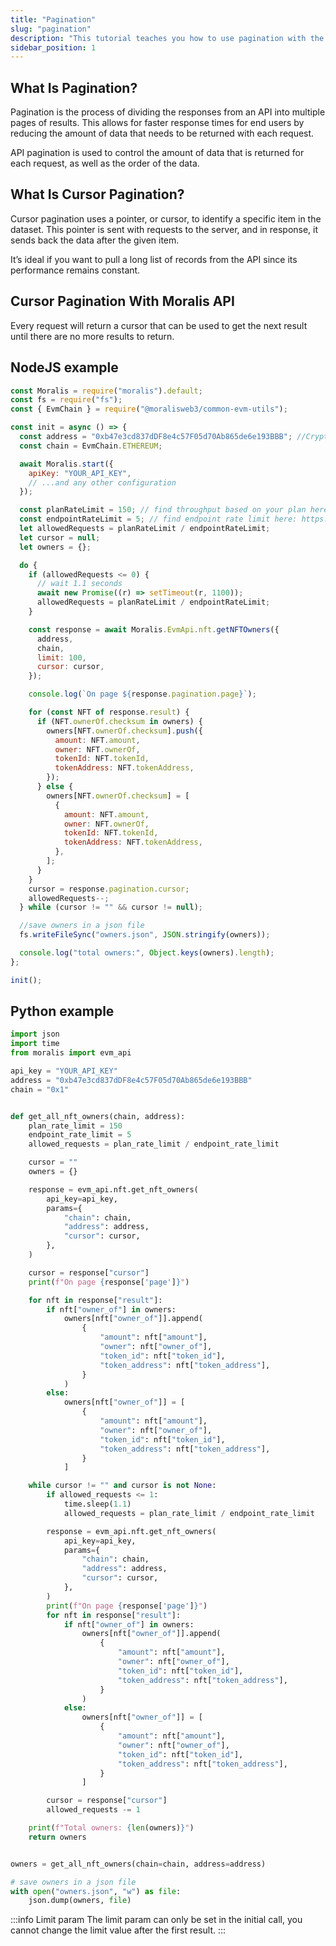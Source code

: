 ```yaml
---
title: "Pagination"
slug: "pagination"
description: "This tutorial teaches you how to use pagination with the Moralis Web3 API."
sidebar_position: 1
---
```


## What Is Pagination?

Pagination is the process of dividing the responses from an API into multiple pages of results. This allows for faster response times for end users by reducing the amount of data that needs to be returned with each request.

API pagination is used to control the amount of data that is returned for each request, as well as the order of the data.

## What Is Cursor Pagination?

Cursor pagination uses a pointer, or cursor, to identify a specific item in the dataset. This pointer is sent with requests to the server, and in response, it sends back the data after the given item.

It’s ideal if you want to pull a long list of records from the API since its performance remains constant.

## Cursor Pagination With Moralis API

Every request will return a cursor that can be used to get the next result until there are no more results to return.

## NodeJS example

```javascript
const Moralis = require("moralis").default;
const fs = require("fs");
const { EvmChain } = require("@moralisweb3/common-evm-utils");

const init = async () => {
  const address = "0xb47e3cd837dDF8e4c57F05d70Ab865de6e193BBB"; //Cryptopunks contract address
  const chain = EvmChain.ETHEREUM;

  await Moralis.start({
    apiKey: "YOUR_API_KEY",
    // ...and any other configuration
  });

  const planRateLimit = 150; // find throughput based on your plan here: https://moralis.io/pricing/#compare
  const endpointRateLimit = 5; // find endpoint rate limit here: https://docs.moralis.io/web3-data-api/evm/reference/compute-units-cu#rate-limit-cost
  let allowedRequests = planRateLimit / endpointRateLimit;
  let cursor = null;
  let owners = {};

  do {
    if (allowedRequests <= 0) {
      // wait 1.1 seconds
      await new Promise((r) => setTimeout(r, 1100));
      allowedRequests = planRateLimit / endpointRateLimit;
    }

    const response = await Moralis.EvmApi.nft.getNFTOwners({
      address,
      chain,
      limit: 100,
      cursor: cursor,
    });

    console.log(`On page ${response.pagination.page}`);

    for (const NFT of response.result) {
      if (NFT.ownerOf.checksum in owners) {
        owners[NFT.ownerOf.checksum].push({
          amount: NFT.amount,
          owner: NFT.ownerOf,
          tokenId: NFT.tokenId,
          tokenAddress: NFT.tokenAddress,
        });
      } else {
        owners[NFT.ownerOf.checksum] = [
          {
            amount: NFT.amount,
            owner: NFT.ownerOf,
            tokenId: NFT.tokenId,
            tokenAddress: NFT.tokenAddress,
          },
        ];
      }
    }
    cursor = response.pagination.cursor;
    allowedRequests--;
  } while (cursor != "" && cursor != null);

  //save owners in a json file
  fs.writeFileSync("owners.json", JSON.stringify(owners));

  console.log("total owners:", Object.keys(owners).length);
};

init();
```

## Python example

```python
import json
import time
from moralis import evm_api

api_key = "YOUR_API_KEY"
address = "0xb47e3cd837dDF8e4c57F05d70Ab865de6e193BBB"
chain = "0x1"


def get_all_nft_owners(chain, address):
    plan_rate_limit = 150
    endpoint_rate_limit = 5
    allowed_requests = plan_rate_limit / endpoint_rate_limit

    cursor = ""
    owners = {}

    response = evm_api.nft.get_nft_owners(
        api_key=api_key,
        params={
            "chain": chain,
            "address": address,
            "cursor": cursor,
        },
    )

    cursor = response["cursor"]
    print(f"On page {response['page']}")

    for nft in response["result"]:
        if nft["owner_of"] in owners:
            owners[nft["owner_of"]].append(
                {
                    "amount": nft["amount"],
                    "owner": nft["owner_of"],
                    "token_id": nft["token_id"],
                    "token_address": nft["token_address"],
                }
            )
        else:
            owners[nft["owner_of"]] = [
                {
                    "amount": nft["amount"],
                    "owner": nft["owner_of"],
                    "token_id": nft["token_id"],
                    "token_address": nft["token_address"],
                }
            ]

    while cursor != "" and cursor is not None:
        if allowed_requests <= 1:
            time.sleep(1.1)
            allowed_requests = plan_rate_limit / endpoint_rate_limit

        response = evm_api.nft.get_nft_owners(
            api_key=api_key,
            params={
                "chain": chain,
                "address": address,
                "cursor": cursor,
            },
        )
        print(f"On page {response['page']}")
        for nft in response["result"]:
            if nft["owner_of"] in owners:
                owners[nft["owner_of"]].append(
                    {
                        "amount": nft["amount"],
                        "owner": nft["owner_of"],
                        "token_id": nft["token_id"],
                        "token_address": nft["token_address"],
                    }
                )
            else:
                owners[nft["owner_of"]] = [
                    {
                        "amount": nft["amount"],
                        "owner": nft["owner_of"],
                        "token_id": nft["token_id"],
                        "token_address": nft["token_address"],
                    }
                ]

        cursor = response["cursor"]
        allowed_requests -= 1

    print(f"Total owners: {len(owners)}")
    return owners


owners = get_all_nft_owners(chain=chain, address=address)

# save owners in a json file
with open("owners.json", "w") as file:
    json.dump(owners, file)
```

:::info Limit param
The limit param can only be set in the initial call, you cannot change the limit value after the first result.
:::
